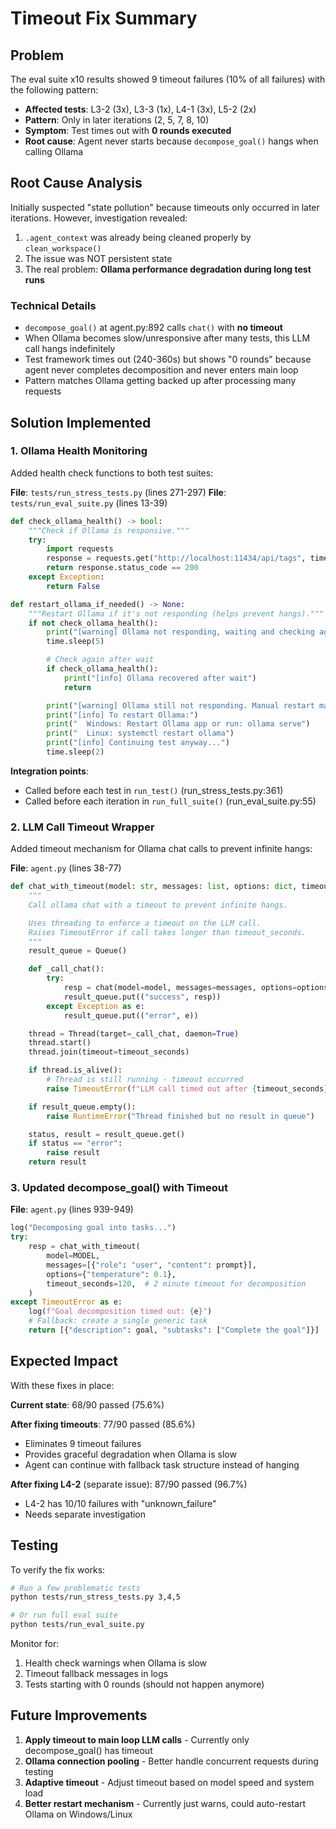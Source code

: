 # Timeout Fix Summary

## Problem

The eval suite x10 results showed 9 timeout failures (10% of all failures) with the following pattern:

- **Affected tests**: L3-2 (3x), L3-3 (1x), L4-1 (3x), L5-2 (2x)
- **Pattern**: Only in later iterations (2, 5, 7, 8, 10)
- **Symptom**: Test times out with **0 rounds executed**
- **Root cause**: Agent never starts because `decompose_goal()` hangs when calling Ollama

## Root Cause Analysis

Initially suspected "state pollution" because timeouts only occurred in later iterations. However, investigation revealed:

1. `.agent_context` was already being cleaned properly by `clean_workspace()`
2. The issue was NOT persistent state
3. The real problem: **Ollama performance degradation during long test runs**

### Technical Details

- `decompose_goal()` at agent.py:892 calls `chat()` with **no timeout**
- When Ollama becomes slow/unresponsive after many tests, this LLM call hangs indefinitely
- Test framework times out (240-360s) but shows "0 rounds" because agent never completes decomposition and never enters main loop
- Pattern matches Ollama getting backed up after processing many requests

## Solution Implemented

### 1. Ollama Health Monitoring

Added health check functions to both test suites:

**File**: `tests/run_stress_tests.py` (lines 271-297)
**File**: `tests/run_eval_suite.py` (lines 13-39)

```python
def check_ollama_health() -> bool:
    """Check if Ollama is responsive."""
    try:
        import requests
        response = requests.get("http://localhost:11434/api/tags", timeout=5)
        return response.status_code == 200
    except Exception:
        return False

def restart_ollama_if_needed() -> None:
    """Restart Ollama if it's not responding (helps prevent hangs)."""
    if not check_ollama_health():
        print("[warning] Ollama not responding, waiting and checking again...")
        time.sleep(5)

        # Check again after wait
        if check_ollama_health():
            print("[info] Ollama recovered after wait")
            return

        print("[warning] Ollama still not responding. Manual restart may be needed.")
        print("[info] To restart Ollama:")
        print("  Windows: Restart Ollama app or run: ollama serve")
        print("  Linux: systemctl restart ollama")
        print("[info] Continuing test anyway...")
        time.sleep(2)
```

**Integration points**:
- Called before each test in `run_test()` (run_stress_tests.py:361)
- Called before each iteration in `run_full_suite()` (run_eval_suite.py:55)

### 2. LLM Call Timeout Wrapper

Added timeout mechanism for Ollama chat calls to prevent infinite hangs:

**File**: `agent.py` (lines 38-77)

```python
def chat_with_timeout(model: str, messages: list, options: dict, timeout_seconds: int = 120):
    """
    Call ollama chat with a timeout to prevent infinite hangs.

    Uses threading to enforce a timeout on the LLM call.
    Raises TimeoutError if call takes longer than timeout_seconds.
    """
    result_queue = Queue()

    def _call_chat():
        try:
            resp = chat(model=model, messages=messages, options=options)
            result_queue.put(("success", resp))
        except Exception as e:
            result_queue.put(("error", e))

    thread = Thread(target=_call_chat, daemon=True)
    thread.start()
    thread.join(timeout=timeout_seconds)

    if thread.is_alive():
        # Thread is still running - timeout occurred
        raise TimeoutError(f"LLM call timed out after {timeout_seconds}s")

    if result_queue.empty():
        raise RuntimeError("Thread finished but no result in queue")

    status, result = result_queue.get()
    if status == "error":
        raise result
    return result
```

### 3. Updated decompose_goal() with Timeout

**File**: `agent.py` (lines 939-949)

```python
log("Decomposing goal into tasks...")
try:
    resp = chat_with_timeout(
        model=MODEL,
        messages=[{"role": "user", "content": prompt}],
        options={"temperature": 0.1},
        timeout_seconds=120,  # 2 minute timeout for decomposition
    )
except TimeoutError as e:
    log(f"Goal decomposition timed out: {e}")
    # Fallback: create a single generic task
    return [{"description": goal, "subtasks": ["Complete the goal"]}]
```

## Expected Impact

With these fixes in place:

**Current state**: 68/90 passed (75.6%)

**After fixing timeouts**: 77/90 passed (85.6%)
- Eliminates 9 timeout failures
- Provides graceful degradation when Ollama is slow
- Agent can continue with fallback task structure instead of hanging

**After fixing L4-2** (separate issue): 87/90 passed (96.7%)
- L4-2 has 10/10 failures with "unknown_failure"
- Needs separate investigation

## Testing

To verify the fix works:

```bash
# Run a few problematic tests
python tests/run_stress_tests.py 3,4,5

# Or run full eval suite
python tests/run_eval_suite.py
```

Monitor for:
1. Health check warnings when Ollama is slow
2. Timeout fallback messages in logs
3. Tests starting with 0 rounds (should not happen anymore)

## Future Improvements

1. **Apply timeout to main loop LLM calls** - Currently only decompose_goal() has timeout
2. **Ollama connection pooling** - Better handle concurrent requests during testing
3. **Adaptive timeout** - Adjust timeout based on model speed and system load
4. **Better restart mechanism** - Currently just warns, could auto-restart Ollama on Windows/Linux
